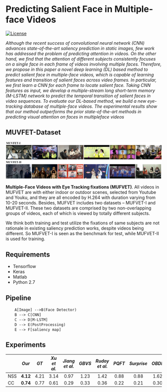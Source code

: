 # Predicting Salient Face in Multiple-face Videos
[![License](https://img.shields.io/badge/license-BSD-blue.svg)](LICENSE)

*Although the recent success of convolutional neural network
(CNN) advances state-of-the-art saliency prediction in
static images, few work has addressed the problem of predicting
attention in videos. On the other hand, we find that
the attention of different subjects consistently focuses on a
single face in each frame of videos involving multiple faces.
Therefore, we propose in this paper a novel deep learning
(DL) based method to predict salient face in multiple-face
videos, which is capable of learning features and transition
of salient faces across video frames. In particular, we first
learn a CNN for each frame to locate salient face. Taking
CNN features as input, we develop a multiple-stream long
short-term memory (M-LSTM) network to predict the temporal
transition of salient faces in video sequences. To evaluate
our DL-based method, we build a new eye-tracking
database of multiple-face videos. The experimental results
show that our method outperforms the prior state-of-the-art
methods in predicting visual attention on faces in multipleface
videos*

## MUVFET-Dataset
![Video_class](./Video_class.png)

**Multiple-Face Videos with Eye Tracking fixations (MUFVET)**. All videos in MUFVET
are with either indoor or outdoor scenes, selected from Youtube
and Youku, and they are all encoded by H.264 with
duration varying from 10-20 seconds. Besides, MUFVET
includes two datasets – MUFVET-I and MUFVET-II. These
two datasets are comprised by two non-overlapping groups
of videos, each of which is viewed by totally different subjects.

We think both training and test utilize the fixations of same subjects are not rationale in existing saliency prediction works, despite videos being different. So MUFVET-I is seen as the benchmark for test, while MUFVET-II is used for training.

## Requirements

- Tensorflow
- Keras
- Matlab
- Python 2.7

## Pipeline
```graphLR
    A[Image] -->B(Face Detector)
    B --> C[CNN]
    C --> D[M-LSTM]
    D --> E(PostProcessing)
    E --> F[saliency map]
```

## Experiments

|     | *Our* | *GT*   | *Xu et al.* | *Jiang et al.* | *GBVS* | *Rudoy et al.* | *PQFT* | *Surprise* | *OBDL* |
| :-- | :--: | :---: | :--------: | :--------: | :-----: | :----: |:----: |:----: |:----: |
| NSS | **4.12** | 4.21 | 3.14 | 0.97 | 1.23 | 1.42 | 0.88 | 0.88 | 1.62
| CC  | **0.74** | 0.77 | 0.61 | 0.29 | 0.33 | 0.36 | 0.22 | 0.21 | 0.30
